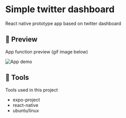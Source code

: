 # Simple twitter dashboard

React native prototype app based on twitter dashboard

## 📱 Preview

App function preview (gif image below)

![App demo](./assets/preview/twitter-view.gif)

## 🔨 Tools

Tools used in this project

- expo-project
- react-native
- ubuntu/linux

